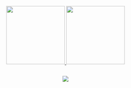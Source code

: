 
<div align="center">
  <a href="https://github.com/raqueleucaria">
  <img height="160em" src="https://github-readme-stats.vercel.app/api?username=raqueleucaria&show_icons=true&theme=algolia&include_all_commits=true&count_private=true"/>
  <img height="160em" src="https://github-readme-stats.vercel.app/api/top-langs/?username=raqueleucaria&layout=compact&langs_count=7&theme=algolia"/>
</div>



##

<div align="center"> 
  <a href="https://www.linkedin.com/in/raquel-eucaria-9a247b14a/" target="_blank"><img src="https://img.shields.io/badge/-LinkedIn-%230077B5?style=for-the-badge&logo=linkedin&logoColor=white" target="_blank"></a> 
</div>
  


